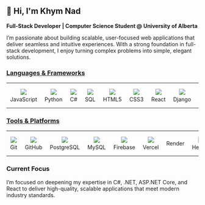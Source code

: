 ## 👋 Hi, I'm Khym Nad

**Full-Stack Developer | Computer Science Student @ University of Alberta**

I’m passionate about building scalable, user-focused web applications that deliver seamless and intuitive experiences. With a strong foundation in full-stack development, I enjoy turning complex problems into simple, elegant solutions.

### <u><strong>Languages & Frameworks</strong></u>

<table>
  <tr>
    <td align="center" style="padding: 6px 10px;">
      <img src="https://cdn.jsdelivr.net/gh/devicons/devicon/icons/javascript/javascript-original.svg" width="20"/><br>JavaScript
    </td>
    <td align="center" style="padding: 6px 10px;">
      <img src="https://cdn.jsdelivr.net/gh/devicons/devicon/icons/python/python-original.svg" width="20"/><br>Python
    </td>
    <td align="center" style="padding: 6px 10px;">
      <img src="https://cdn.jsdelivr.net/gh/devicons/devicon/icons/csharp/csharp-original.svg" width="20"/><br>C#
    </td>
    <td align="center" style="padding: 6px 10px;">
      <img src="https://cdn.jsdelivr.net/gh/devicons/devicon/icons/postgresql/postgresql-original.svg" width="20"/><br>SQL
    </td>
    <td align="center" style="padding: 6px 10px;">
      <img src="https://cdn.jsdelivr.net/gh/devicons/devicon/icons/html5/html5-original.svg" width="20"/><br>HTML5
    </td>
    <td align="center" style="padding: 6px 10px;">
      <img src="https://cdn.jsdelivr.net/gh/devicons/devicon/icons/css3/css3-original.svg" width="20"/><br>CSS3
    </td>
    <td align="center" style="padding: 6px 10px;">
      <img src="https://cdn.jsdelivr.net/gh/devicons/devicon/icons/react/react-original.svg" width="20"/><br>React
    </td>
    <td align="center" style="padding: 6px 10px;">
      <img src="https://cdn.jsdelivr.net/gh/devicons/devicon/icons/django/django-plain.svg" width="20"/><br>Django
    </td>
    <td align="center" style="padding: 6px 10px;">
      <img src="https://cdn.jsdelivr.net/gh/devicons/devicon/icons/dotnetcore/dotnetcore-original.svg" width="20"/><br>ASP.NET Core
    </td>
    <td align="center" style="padding: 6px 10px;">
      <img src="https://cdn.jsdelivr.net/gh/devicons/devicon/icons/dotnetcore/dotnetcore-original.svg" width="20"/><br>.NET Core
    </td>
    <td align="center" style="padding: 6px 10px;">
      <img src="https://raw.githubusercontent.com/devicons/devicon/master/icons/dotnetcore/dotnetcore-original.svg" width="20"/><br>Blazor
    </td>
  </tr>
</table>

### <u><strong>Tools & Platforms</strong></u>

<table>
  <tr>
    <td align="center" style="padding: 6px 10px;">
      <img src="https://cdn.jsdelivr.net/gh/devicons/devicon/icons/git/git-original.svg" width="20"/><br>Git
    </td>
    <td align="center" style="padding: 6px 10px;">
      <img src="https://github.githubassets.com/images/modules/logos_page/GitHub-Mark.png" width="20"/><br>GitHub
    </td>
    <td align="center" style="padding: 6px 10px;">
      <img src="https://cdn.jsdelivr.net/gh/devicons/devicon/icons/postgresql/postgresql-original.svg" width="20"/><br>PostgreSQL
    </td>
    <td align="center" style="padding: 6px 10px;">
      <img src="https://cdn.jsdelivr.net/gh/devicons/devicon/icons/mysql/mysql-original.svg" width="20"/><br>MySQL
    </td>
    <td align="center" style="padding: 6px 10px;">
      <img src="https://www.vectorlogo.zone/logos/firebase/firebase-icon.svg" width="20"/><br>Firebase
    </td>
    <td align="center" style="padding: 6px 10px;">
      <img src="https://www.vectorlogo.zone/logos/vercel/vercel-icon.svg" width="20"/><br>Vercel
    </td>
    <td align="center" style="padding: 6px 10px;">
      Render
    </td>
    <td align="center" style="padding: 6px 10px;">
      <img src="https://www.vectorlogo.zone/logos/heroku/heroku-icon.svg" width="20"/><br>Heroku
    </td>
    <td align="center" style="padding: 6px 10px;">
      <img src="https://cdn.jsdelivr.net/gh/devicons/devicon/icons/visualstudio/visualstudio-plain.svg" width="20"/><br>Visual Studio
    </td>
    <td align="center" style="padding: 6px 10px;">
      <img src="https://cdn.jsdelivr.net/gh/devicons/devicon/icons/vscode/vscode-original.svg" width="20"/><br>VS Code
    </td>
  </tr>
</table>

### Current Focus
I’m focused on deepening my expertise in C#, .NET, ASP.NET Core, and React to deliver high-quality, scalable applications that meet modern industry standards.
